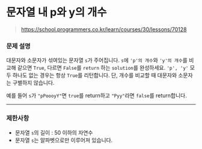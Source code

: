 # 문자열 내 p와 y의 개수

> https://school.programmers.co.kr/learn/courses/30/lessons/70128

### 문제 설명

대문자와 소문자가 섞여있는 문자열 `s`가 주어집니다. `s`에 `'p'의 개수`와 `'y'의 개수`를 비교해 같으면 `True`, 다르면 `False`를 `return` 하는 `solution`를 완성하세요. `'p', 'y'` 모두 하나도 없는 경우는 항상 `True`를 리턴합니다. 단, 개수를 비교할 때 대문자와 소문자는 구별하지 않습니다.  

예를 들어 `s`가 `"pPoooyY"`면 `true`를 return하고 `"Pyy"`라면 `false`를 return합니다.

-----

### 제한사항

- 문자열 `s`의 길이 : 50 이하의 자연수
- 문자열 `s`는 알파벳으로만 이루어져 있습니다.